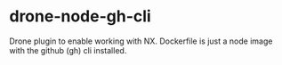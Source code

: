 # drone-node-gh-cli
Drone plugin to enable working with NX.  Dockerfile is just a node image with the github (gh) cli installed.
